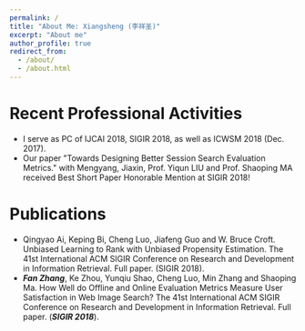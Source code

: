 ```yaml
---
permalink: /
title: "About Me: Xiangsheng (李祥圣)"
excerpt: "About me"
author_profile: true
redirect_from: 
  - /about/
  - /about.html
---
```


Recent Professional Activities
======
* I serve as PC of IJCAI 2018, SIGIR 2018, as well as ICWSM 2018 (Dec. 2017).
* Our paper "Towards Designing Better Session Search Evaluation Metrics." with Mengyang, Jiaxin, Prof. Yiqun LIU and Prof. Shaoping MA received Best Short Paper Honorable Mention at SIGIR 2018!

Publications
======
* Qingyao Ai, Keping Bi, Cheng Luo, Jiafeng Guo and W. Bruce Croft. Unbiased Learning to Rank with Unbiased Propensity Estimation. The 41st International ACM SIGIR Conference on Research and Development in Information Retrieval. Full paper. (SIGIR 2018).
* ***Fan Zhang***, Ke Zhou, Yunqiu Shao, Cheng Luo, Min Zhang and Shaoping Ma. How Well do Offline and Online Evaluation Metrics Measure User Satisfaction in Web Image Search? The 41st International ACM SIGIR Conference on Research and Development in Information Retrieval. Full paper. (***SIGIR 2018***).